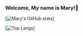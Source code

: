 ### Welcome, My name is Mary!👋


[![Mary's GitHub stats](https://github-readme-stats.vercel.app/api?username=mariaka86&show_icons=true&theme=nightowl)]

[![Top Langs](https://github-readme-stats.vercel.app/api/top-langs/?username=mariaka86)]





<!--
**mariaka86/mariaka86** is a ✨ _special_ ✨ repository because its `README.md` (this file) appears on your GitHub profile.

Here are some ideas to get you started:
- 🌱 I’m currently learning ...
- 👯 I’m looking to collaborate on ...
- 🤔 I’m looking for help with ...
- 💬 Ask me about ...
- 📫 How to reach me: ...
- 😄 Pronouns: ...
- ⚡ Fun fact: ...
-->
